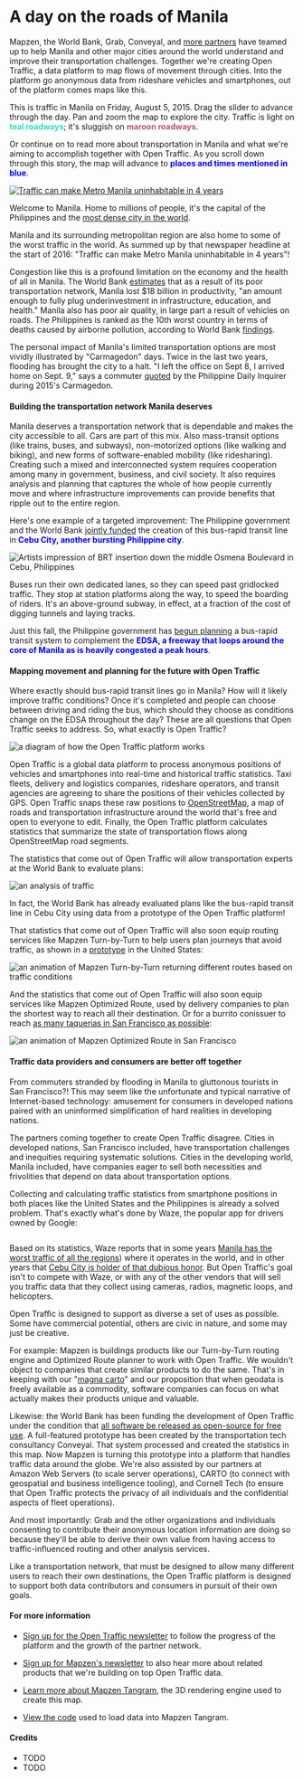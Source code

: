 <h1>A day on the roads of Manila</h1>

<div class="marker" lat="14.5985" lng="120.9951" zoom="14"></div>

Mapzen, the World Bank, Grab, Conveyal, and [more partners](#credits) have teamed up to help Manila and other major cities around the world understand and improve their transportation challenges. Together we're creating Open Traffic, a data platform to map flows of movement through cities. Into the platform go anonymous data from rideshare vehicles and smartphones, out of the platform comes maps like this.

This is traffic in Manila on Friday, August 5, 2015. Drag the slider to advance through the day. Pan and zoom the map to explore the city. Traffic is light on <span style="color: #22dfc2; font-weight: bold;">teal roadways</span>; it's sluggish on <span style="color: #b25476; font-weight: bold;">maroon roadways</span>.

Or continue on to read more about transportation in Manila and what we're aiming to accomplish together with Open Traffic. As you scroll down through this story, the map will advance to <span style="color: blue; font-weight: bold;">places and times mentioned in blue</span>. 

<a href="http://www.philstar.com/headlines/2016/01/04/1539050/traffic-can-make-metro-manila-uninhabitable-4-years"><img src="manila-traffic-headline.png" alt="Traffic can make Metro Manila uninhabitable in 4 years"/></a>

Welcome to Manila. Home to millions of people, it's the capital of the Philippines and the [most dense city in the world](https://en.wikipedia.org/wiki/List_of_cities_by_population_density).

Manila and its surrounding metropolitan region are also home to some of the worst traffic in the world. As summed up by that newspaper headline at the start of 2016: "Traffic can make Metro Manila uninhabitable in 4 years"!

Congestion like this is a profound limitation on the economy and the health of all in Manila. The World Bank [estimates](http://blogs.worldbank.org/eastasiapacific/philippines-traffic-woes-and-road-ahead) that as a result of its poor transportation network, Manila lost $18 billion in productivity, "an amount enough to fully plug underinvestment in infrastructure, education, and health." Manila also has poor air quality, in large part a result of vehicles on roads. The Philippines is ranked as the 10th worst country in terms of deaths caused by airborne pollution, according to World Bank [findings](http://documents.worldbank.org/curated/en/984261468327002120/Transport-for-health-the-global-burden-of-disease-from-motorized-road-transport).

The personal impact of Manila's limited transportation options are most vividly illustrated by "Carmagedon" days. Twice in the last two years, flooding has brought the city to a halt. "I left the office on Sept 8, I arrived home on Sept. 9," says a commuter [quoted](http://newsinfo.inquirer.net/720807/flash-floods-trigger-metro-carmaggedon) by the Philippine Daily Inquirer during 2015's Carmagedon.

<h4>Building the transportation network Manila deserves</h4>

Manila deserves a transportation network that is dependable and makes the city accessible to all. Cars are part of this mix. Also mass-transit options (like trains, buses, and subways), non-motorized options (like walking and biking), and new forms of software-enabled mobility (like ridesharing). Creating such a mixed and interconnected system requires cooperation among many in government, business, and civil society. It also requires analysis and planning that captures the whole of how people currently move and where infrastructure improvements can provide benefits that ripple out to the entire region.

<div class="marker" lat="10.3034" lng="124.0336" zoom="11"></div>

Here's one example of a targeted improvement: The Philippine government and the World Bank [jointly funded](http://www.worldbank.org/en/news/press-release/2014/09/26/philippines-world-bank-approves-financing-for-safe-reliable-and-affordable-transport-in-metro-cebu) the creation of this bus-rapid transit line in <span style="color: blue; font-weight: bold;">Cebu City, another bursting Philippine city</span>.

<img src="Osmena_Blvd_Artists_Impression.jpg" alt="Artists impression of BRT insertion down the middle Osmena Boulevard in Cebu, Philippines">

Buses run their own dedicated lanes, so they can speed past gridlocked traffic. They stop at station platforms along the way, to speed the boarding of riders. It's an above-ground subway, in effect, at a fraction of the cost of digging tunnels and laying tracks.

Just this fall, the Philippine government has [begun planning](http://www.update.ph/2016/09/48-6-kilometer-brt-system-in-metro-manila-approved/9458) a bus-rapid transit system to complement the <span style="color: blue; font-weight: bold;">EDSA, a freeway that loops around the core of Manila as is heavily congested a peak hours</span>.

<div class="marker" lat="14.5613" lng="121.0408" zoom="16" hour="20"></div>

<h4>Mapping movement and planning for the future with Open Traffic</h4>

Where exactly should bus-rapid transit lines go in Manila? How will it likely improve traffic conditions? Once it's completed and people can choose between driving and riding the bus, which should they choose as conditions change on the EDSA throughout the day? These are all questions that Open Traffic seeks to address. So, what exactly is Open Traffic?

<img src="open-traffic-cute-process-diagram.png" alt="a diagram of how the Open Traffic platform works">

Open Traffic is a global data platform to process anonymous positions of vehicles and smartphones into real-time and historical traffic statistics. Taxi fleets, delivery and logistics companies, rideshare operators, and transit agencies are agreeing to share the positions of their vehicles collected by GPS. Open Traffic snaps these raw positions to [OpenStreetMap](https://openstreetmap.org), a map of roads and transportation infrastructure around the world that's free and open to everyone to edit. Finally, the Open Traffic platform calculates statistics that summarize the state of transportation flows along OpenStreetMap road segments.

The statistics that come out of Open Traffic will allow transportation experts at the World Bank to evaluate plans:

<img src="ot-poc-app-friday-5aug2016.png" alt="an analysis of traffic">

In fact, the World Bank has already evaluated plans like the bus-rapid transit line in Cebu City using data from a prototype of the Open Traffic platform!

That statistics that come out of Open Traffic will also soon equip routing services like Mapzen Turn-by-Turn to help users plan journeys that avoid traffic, as shown in a [prototype](https://mapzen.com/blog/speed-tiles/) in the United States:

<img src="valhalla-speed-influenced-routing-example.gif" alt="an animation of Mapzen Turn-by-Turn returning different routes based on traffic conditions">

And the statistics that come out of Open Traffic will also soon equip services like Mapzen Optimized Route, used by delivery companies to plan the shortest way to reach all their destination. Or for a burrito conissuer to reach [as many taquerias in San Francisco as possible](https://mapzen.com/blog/optimized-route/):

<img src="mapzen-optimized-route-animation.gif" alt="an animation of Mapzen Optimized Route in San Francisco">

<h4>Traffic data providers and consumers are better off together</h4>

From commuters stranded by flooding in Manila to gluttonous tourists in San Francisco?! This may seem like the unfortunate and typical narrative of Internet-based technology: amusement for consumers in developed nations paired with an uninformed simplification of hard realities in developing nations.

The partners coming together to create Open Traffic disagree. Cities in developed nations, San Francisco included, have transportation challenges and inequities requiring systematic solutions. Cities in the developing world, Manila included, have companies eager to sell both necessities and frivolities that depend on data about transportation options.

Collecting and calculating traffic statistics from smartphone positions in both places like the United States and the Philippines is already a solved problem. That's exactly what's done by Waze, the popular app for drivers owned by Google:

<img src="waze-headline.png" alt=""/>

Based on its statistics, Waze reports that in some years [Manila has the worst traffic of all the regions](http://www.wheninmanila.com/its-official-metro-manila-has-the-worlds-worst-city-traffic-according-to-global-survey-by-waze/)) where it operates in the world, and in other years that [Cebu City is holder of that dubious honor](http://newsinfo.inquirer.net/815278/traffic-app-waze-names-cebu-as-worst-city-to-drive-in). But Open Traffic's goal isn't to compete with Waze, or with any of the other vendors that will sell you traffic data that they collect using cameras, radios, magnetic loops, and helicopters.

Open Traffic is designed to support as diverse a set of uses as possible. Some have commercial potential, others are civic in nature, and some may just be creative. 

For example: Mapzen is buildings products like our Turn-by-Turn routing engine and Optimized Route planner to work with Open Traffic. We wouldn't object to companies that create similar products to do the same. That's in keeping with our "[magna carto](https://mapzen.com/blog/our-magna-carto/)" and our proposition that when geodata is freely available as a commodity, software companies can focus on what actually makes their products unique and valuable.

Likewise: the World Bank has been funding the development of Open Traffic under the condition that [all software be released as open-source for free use](https://github.com/opentraffic). A full-featured prototype has been created by the transportation tech consultancy Conveyal. That system processed and created the statistics in this map. Now Mapzen is turning this prototype into a platform that handles traffic data around the globe. We're also assisted by our partners at Amazon Web Servers (to scale server operations), CARTO (to connect with geospatial and business intelligence tooling), and Cornell Tech (to ensure that Open Traffic protects the privacy of all individuals and the confidential aspects of fleet operations).

And most importantly: Grab and the other organizations and individuals consenting to contribute their anonymous location information are doing so because they'll be able to derive their own value from having access to traffic-influenced routing and other analysis services.

Like a transportation network, that must be designed to allow many different users to reach their own destinations, the Open Traffic platform is designed to support both data contributors and consumers in pursuit of their own goals.

<h4>For more information</h4>

- [Sign up for the Open Traffic newsletter](http://opentraffic.us14.list-manage.com/subscribe?u=0e6adfcd7ba2f8404e6ea92bc&id=8ab8b0910a) to follow the progress of the platform and the growth of the partner network.

- [Sign up for Mapzen's newsletter](https://mapzen.com/newsletter-signup/) to also hear more about related products that we're building on top Open Traffic data.

- [Learn more about Mapzen Tangram](https://mapzen.com/products/tangram), the 3D rendering engine used to create this map.

- [View the code](https://github.com/mapzen/open-traffic-poc-data-demo) used to load data into Mapzen Tangram.

<h4>Credits</h4>

- TODO
- TODO
<!--
<p class="caption"><a href="http://www.philstar.com/headlines/2016/01/04/1539050/traffic-can-make-metro-manila-uninhabitable-4-years"><i class="fa fa-external-link"></i> An article from the Philippine Star.</a></p>
https://en.wikipedia.org/wiki/Cebu_Bus_Rapid_Transit_System#/media/File:Osmena_Blvd_Artists_Impression.jpg
-->